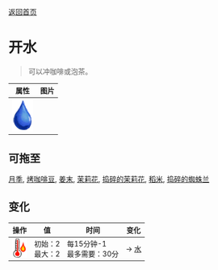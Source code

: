 [返回首页](index.md)  
# 开水  
> 可以冲咖啡或泡茶。  
  
  属性  |   图片   
 ----  |  ----:   
   |  ![](Sprite/Thirst.png)   
  
## 可拖至  
[月季](ChinaRoseFlowers.md), [烤咖啡豆](CoffeeRoastedBeans.md), [姜末](GingerGround.md), [茉莉花](JasmineFlowers.md), [捣碎的茉莉花](JasmineFlowersGround.md), [稻米](RiceGrains.md), [捣碎的蜘蛛兰](SpiderLilyGround.md)  
## 变化  
操作  |  值  |  时间  |  变化  
----  |  ----  |  ----  |  ----  
<img decoding="async" src="Sprite/Hot.png" style="width:30px;">  |  初始：2<br>最大：2  |  每15分钟-1<br>最多需要：30分  |  → [水](LQ_Water.md)  
